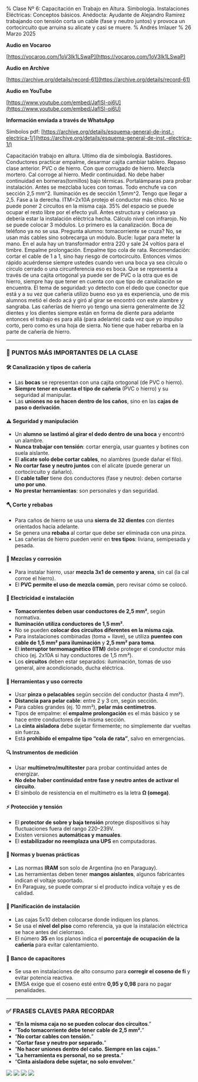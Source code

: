 % Clase Nº 6: Capacitación en Trabajo en Altura. Simbología. Instalaciones Eléctricas: Conceptos básicos. Anédocta: Ayudante de Alejandro Ramirez trabajando con tensión corta un cable (fase y neutro juntos) y provoca un cortocircuito que arruina su alicate y casi se muere.
% Andrés Imlauer
% 26 Marzo 2025

**Audio en Vocaroo**       

[https://vocaroo.com/1oV3Ik1LSwaP](https://vocaroo.com/1oV3Ik1LSwaP)    

**Audio en Archive**       

[https://archive.org/details/record-61](https://archive.org/details/record-61)    

**Audio en YouTube**       

[https://www.youtube.com/embed/JafISI-oi6U](https://www.youtube.com/embed/JafISI-oi6U)    

**Información enviada a través de WhatsApp**

Símbolos pdf: [https://archive.org/details/esquema-general-de-inst.-electrica-1/](https://archive.org/details/esquema-general-de-inst.-electrica-1/)
    
Capacitación trabajo en altura. Ultimo día de simbología. Bastidores. Conductores practicar empalme, desarmar cajita cambiar tablero. Repaso clase anterior. PVC o de hierro. Con que corrugado de hierro. Mezcla mortero. Cal corroge al hierro. Medir continuidad. No debe haber continuidad en borneras(tornillos) bajo térmicas. Portalámparas para probar instalación. Antes se mezclaba luces con tomas. Todo enchufe va con sección 2,5 mm^2. Iluminación es de sección 1,5mm^2.
Tengo que llegar a 2,5. Fase a la derecha. ITM=2x10A protejo el conductor más chico. No se puede poner 2 circuitos en la misma caja. 35% del espacio se puede ocupar el resto libre por el efecto yull. Antes estructura y cieloraso ya debería estar la instalación eléctrica hecha. Cálculo nivel con infrarojo. No se puede colocar 3 módulos. Lo primero es la canalización. Boca de teléfono ya no se usa. Pregunta alumno: tomacorriente se cruza? No, se usan más cables sino sobrecarga un módulo. Bucle: lugar para meter la mano. En el aula hay un transformador entra 220 y sale 24 voltios para el timbre. Empalme prolongación. Empalme tipo cola de rata. Recomendación: cortar el cable
de 1 a 1, sino hay riesgo de cortocircuito. Entonces vimos rápido acuérdense siempre ustedes cuando ven una boca ya sea círculo o círculo cerrado o una circunferencia eso es boca. Que se representa a través de una cajita ortogonal ya puede ser de PVC o la otra que es de hierro, siempre hay que tener en cuenta con que tipo de canalización
se encuentra. El tema de seguridad: yo detecto con el dedo que conector que está y a su vez que cañería utilizo bueno eso ya es experiencia, uno de mis alumnos metió el dedo acá y giró al girar se encontró con este alambre y sangraba. Las cañerías de hierro yo tengo una sierra generalmente de 32 dientes y los dientes siempre están en forma de diente para adelante entonces el trabajo es para allá (para adelante) cada vez que yo impulso corto, pero como es una hoja de sierra. No tiene que haber rebarba en la parte de cañería de hierro.

---

### 📌 **PUNTOS MÁS IMPORTANTES DE LA CLASE**

#### 🛠️ Canalización y tipos de cañería

* Las **bocas** se representan con una cajita ortogonal (de PVC o hierro).
* **Siempre tener en cuenta el tipo de cañería** (PVC o hierro) y su seguridad al manipular.
* Las **uniones no se hacen dentro de los caños**, sino en las **cajas de paso o derivación**.

#### ⚠️ Seguridad y manipulación

* Un **alumno se lastimó al girar el dedo dentro de una boca** y encontró un alambre.
* **Nunca trabajar con tensión**: cortar energía, usar guantes y botines con suela aislante.
* El **alicate solo debe cortar cables**, no alambres (puede dañar el filo).
* **No cortar fase y neutro juntos** con el alicate (puede generar un cortocircuito y dañarlo).
* El **cable taller** tiene dos conductores (fase y neutro): deben cortarse **uno por uno**.
* **No prestar herramientas**: son personales y dan seguridad.

#### 🪓 Corte y rebabas

* Para caños de hierro se usa una **sierra de 32 dientes** con dientes orientados hacia adelante.
* Se genera una **rebaba** al cortar que debe ser eliminada con una pinza.
* Las cañerías de hierro pueden venir en **tres tipos**: liviana, semipesada y pesada.

#### 🧱 Mezclas y corrosión

* Para instalar hierro, usar **mezcla 3x1 de cemento y arena**, sin cal (la cal corroe el hierro).
* El **PVC permite el uso de mezcla común**, pero revisar cómo se colocó.

#### 🔌 Electricidad e instalación

* **Tomacorrientes deben usar conductores de 2,5 mm²**, según normativa.
* **Iluminación utiliza conductores de 1,5 mm²**.
* No se pueden **colocar dos circuitos diferentes en la misma caja**.
* Para instalaciones combinadas (toma + llave), se utiliza **puenteo con cable de 1,5 mm² para iluminación** y **2,5 mm² para toma**.
* El **interruptor termomagnético (ITM)** debe proteger el conductor más chico (ej. 2x10A si hay conductores de 1,5 mm²).
* Los **circuitos** deben estar separados: iluminación, tomas de uso general, aire acondicionado, ducha eléctrica.

#### 🧰 Herramientas y uso correcto

* Usar **pinza o pelacables** según sección del conductor (hasta 4 mm²).
* **Distancia para pelar cable**: entre 2 y 3 cm, según sección.
* Para cables grandes (ej. 10 mm²), **pelar más centímetros**.
* Tipos de empalme: el **empalme prolongación** es el más básico y se hace entre conductores de la misma sección.
* La **cinta aisladora** debe sujetar firmemente; no simplemente dar vueltas sin fuerza.
* Está **prohibido el empalme tipo “cola de rata”**, salvo en emergencias.

#### 🔍 Instrumentos de medición

* Usar **multímetro/multitester** para probar continuidad antes de energizar.
* **No debe haber continuidad entre fase y neutro antes de activar el circuito**.
* El símbolo de resistencia en el multímetro es la letra **Ω (omega)**.

#### ⚡ Protección y tensión

* El **protector de sobre y baja tensión** protege dispositivos si hay fluctuaciones fuera del rango 220–239V.
* Existen versiones **automáticas y manuales**.
* El **estabilizador no reemplaza una UPS** en computadoras.

#### 🧠 Normas y buenas prácticas

* Las normas **IRAM** son solo de Argentina (no en Paraguay).
* Las herramientas deben tener **mangos aislantes**, algunos fabricantes indican el voltaje soportado.
* En Paraguay, se puede comprar si el producto indica voltaje y es de calidad.

#### 📐 Planificación de instalación

* Las cajas 5x10 deben colocarse donde indiquen los planos.
* Se usa el **nivel del piso** como referencia, ya que la instalación eléctrica se hace antes del cielorraso.
* El número **35** en los planos indica el **porcentaje de ocupación de la cañería** para evitar calentamiento.

#### 🧲 Banco de capacitores

* Se usa en instalaciones de alto consumo para **corregir el coseno de fi** y evitar potencia reactiva.
* EMSA exige que el coseno esté entre **0,95 y 0,98** para no pagar penalidades.

---

### ✅ FRASES CLAVES PARA RECORDAR

* “**En la misma caja no se pueden colocar dos circuitos**.”
* “**Todo tomacorriente debe tener cable de 2,5 mm².**”
* “**No cortar cables con tensión.**”
* “**Cortar fase y neutro por separado.**”
* “**No hacer uniones dentro del caño. Siempre en las cajas.**”
* “**La herramienta es personal, no se presta.**”
* “**Cinta aisladora debe sujetar, no solo envolver.**”


![](https://blogger.googleusercontent.com/img/b/R29vZ2xl/AVvXsEiCGksoG9BeqJN-ZJOK_n4-eePKWPYJApfwIwjGFXEeEx0aXLTyeZ0Ie3OvKthngWzNdr58KOVPg_GyTzNHIVJRP7sbU12nopAqhKFOriSSrJv8aXy4oMFgJT8HXh7-S2RDh5sRnQEbYw9gfh1mJQ49YjYLMsSgkE6AIHuRRkVvDsLufAw5NUNPifMw_tU/s4160/IMG_20250325_192159830.jpg)
![](https://blogger.googleusercontent.com/img/b/R29vZ2xl/AVvXsEgKuRSPIOlCGXacHcfkYjaXKzaCb0TM9o63AfcYlUzF12pAndKBpL_jFuTSHuizS0xgzQ9pVLGymZH1qaluOC1Btn3v5r-cW6fCPLHqyFNJpc55zA5ELDwF_5MRjcmPQivitfR4r5P4wLdSszSE_wlAshVdKeKfrkQC4BrMVse8nG6Mnqa5ZuILocQ3v4A/s4160/IMG_20250325_192200724.jpg)
![](https://blogger.googleusercontent.com/img/b/R29vZ2xl/AVvXsEgre-6Z5wko5u1lYXS8aLSoMgmD5YqYrWF5DzkUHBG5un4wl9oyVZnQzzhzSX_SQGOvE39hdRAeIKJkqi9ItjENb9rh-pmX1BfGXwi97bmEGAGY1n8erMJzThBTIbnVczi_g3owZmJxZflk9ZqSkZ4-m7gb7nL3Ae51eXQEe75_TTOHw_XpgRiLOlQB_wE/s4160/IMG_20250325_201548937.jpg)
![](https://blogger.googleusercontent.com/img/b/R29vZ2xl/AVvXsEh7OsnO5bFzY-VWwzpekrcflZdTIjUe7HceECiS8fRTf2vNq7kBDaqEZr5f3TV1hJuWRxn_buY98TlWm_wzztcp0F4Xli7XdOXrqOr1hw7MTTcTTVPV0OK19m7oYlFY2BKPcXbWIArg6hJmQJxJM9eQls7f1tac_6vqBf7N0cadeEpA8dnOS0kT8vpgfRg/s4160/IMG_20250325_202406136.jpg)
